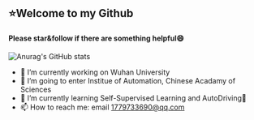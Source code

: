 ## :star:Welcome to my Github
#### Please star&follow if there are something helpful😄
![Anurag's GitHub stats](https://github-readme-stats.vercel.app/api?username=Michael-Tian-Whu&theme=aura&show_icons=true)
- 🔭 I’m currently working on Wuhan University
- 🤔 I’m going to enter Institue of Automation, Chinese Acadamy of Sciences
- 🌱 I’m currently learning Self-Supervised Learning and AutoDriving:blue_car:
- 📫 How to reach me: email 1779733690@qq.com



<!--
**Michael-Tian-Whu/Michael-Tian-Whu** is a ✨ _special_ ✨ repository because its `README.md` (this file) appears on your GitHub profile.

Here are some ideas to get you started:

- 🔭 I’m currently working on ...
- 🌱 I’m currently learning ...
- 👯 I’m looking to collaborate on ...
- 🤔 I’m looking for help with ...
- 💬 Ask me about ...
- 📫 How to reach me: ...
- 😄 Pronouns: ...
- ⚡ Fun fact: ...
-->

